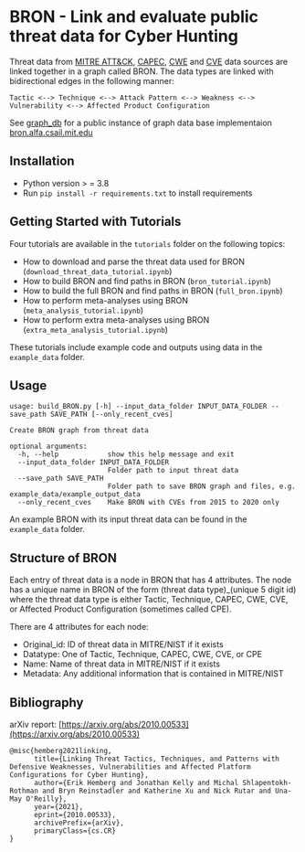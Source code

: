 # BRON - Link and evaluate public threat data for Cyber Hunting

Threat data from [MITRE ATT&CK](https://attack.mitre.org/), [CAPEC](https://capec.mitre.org/), [CWE](https://cwe.mitre.org/) and [CVE](https://nvd.nist.gov) data sources are linked together in a graph called BRON. The data types are linked with bidirectional edges in the following manner:
```
Tactic <--> Technique <--> Attack Pattern <--> Weakness <--> Vulnerability <--> Affected Product Configuration
```

See [graph_db](graph_db) for a public instance of graph data base implementaion [bron.alfa.csail.mit.edu](http://bron.alfa.csail.mit.edu:8529)

## Installation

- Python version > = 3.8
- Run `pip install -r requirements.txt` to install requirements

## Getting Started with Tutorials
Four tutorials are available in the `tutorials` folder on the following topics:
- How to download and parse the threat data used for BRON (`download_threat_data_tutorial.ipynb`)
- How to build BRON and find paths in BRON (`bron_tutorial.ipynb`)
- How to build the full BRON and find paths in BRON (`full_bron.ipynb`)
- How to perform meta-analyses using BRON (`meta_analysis_tutorial.ipynb`)
- How to perform extra meta-analyses using BRON (`extra_meta_analysis_tutorial.ipynb`)

These tutorials include example code and outputs using data in the `example_data` folder.

## Usage
```
usage: build_BRON.py [-h] --input_data_folder INPUT_DATA_FOLDER --save_path SAVE_PATH [--only_recent_cves]

Create BRON graph from threat data

optional arguments:
  -h, --help            show this help message and exit
  --input_data_folder INPUT_DATA_FOLDER
                        Folder path to input threat data
  --save_path SAVE_PATH
                        Folder path to save BRON graph and files, e.g. example_data/example_output_data
  --only_recent_cves    Make BRON with CVEs from 2015 to 2020 only
```

An example BRON with its input threat data can be found in the `example_data` folder.

## Structure of BRON
Each entry of threat data is a node in BRON that has 4 attributes. The node has a unique name in BRON of the form (threat data type)\_(unique 5 digit id) where the threat data type is either Tactic, Technique, CAPEC, CWE, CVE, or Affected Product Configuration (sometimes called CPE).

There are 4 attributes for each node:
- Original_id: ID of threat data in MITRE/NIST if it exists
- Datatype: One of Tactic, Technique, CAPEC, CWE, CVE, or CPE
- Name: Name of threat data in MITRE/NIST if it exists
- Metadata: Any additional information that is contained in MITRE/NIST

## Bibliography

arXiv report: [https://arxiv.org/abs/2010.00533](https://arxiv.org/abs/2010.00533)

```
@misc{hemberg2021linking,
      title={Linking Threat Tactics, Techniques, and Patterns with Defensive Weaknesses, Vulnerabilities and Affected Platform Configurations for Cyber Hunting}, 
      author={Erik Hemberg and Jonathan Kelly and Michal Shlapentokh-Rothman and Bryn Reinstadler and Katherine Xu and Nick Rutar and Una-May O'Reilly},
      year={2021},
      eprint={2010.00533},
      archivePrefix={arXiv},
      primaryClass={cs.CR}
}
```

